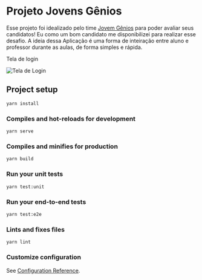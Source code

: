# Projeto Jovens Gênios

Esse projeto foi idealizado pelo time [Jovem Gênios](https://jovensgenios.com/) para poder avaliar seus candidatos!
Eu como um bom candidato me disponibilizei para realizar esse desafio.
A ideia dessa Aplicação é uma forma de inteiração entre aluno e professor durante as aulas, de forma simples e rápida.

Tela de login

![Tela de Login](.github/assets/Screenshot_021-12-29_220247.png)

## Project setup

```
yarn install
```

### Compiles and hot-reloads for development

```
yarn serve
```

### Compiles and minifies for production

```
yarn build
```

### Run your unit tests

```
yarn test:unit
```

### Run your end-to-end tests

```
yarn test:e2e
```

### Lints and fixes files

```
yarn lint
```

### Customize configuration

See [Configuration Reference](https://cli.vuejs.org/config/).
